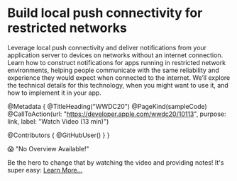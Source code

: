 # Build local push connectivity for restricted networks

Leverage local push connectivity and deliver notifications from your application server to devices on networks without an internet connection. Learn how to construct notifications for apps running in restricted network environments, helping people communicate with the same reliability and experience they would expect when connected to the internet. We’ll explore the technical details for this technology, when you might want to use it, and how to implement it in your app.

@Metadata {
   @TitleHeading("WWDC20")
   @PageKind(sampleCode)
   @CallToAction(url: "https://developer.apple.com/wwdc20/10113", purpose: link, label: "Watch Video (13 min)")

   @Contributors {
      @GitHubUser(<replace this with your GitHub handle>)
   }
}

😱 "No Overview Available!"

Be the hero to change that by watching the video and providing notes! It's super easy:
 [Learn More…](https://wwdcnotes.github.io/WWDCNotes/documentation/wwdcnotes/contributing)
